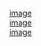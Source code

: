 [image](https://jackie1342.github.io/image/welcomeCat.jpg)  
[image](https://jackie1342.github.io/image/Meme1.png)  
[image](https://jackie1342.github.io/image/Meme2.jpg)